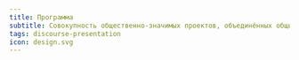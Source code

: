 ```yaml
---
title: Программа
subtitle: Cовокупность общественно-значимых проектов, объединённых общими идеями и целями
tags: discourse-presentation
icon: design.svg
---
```


